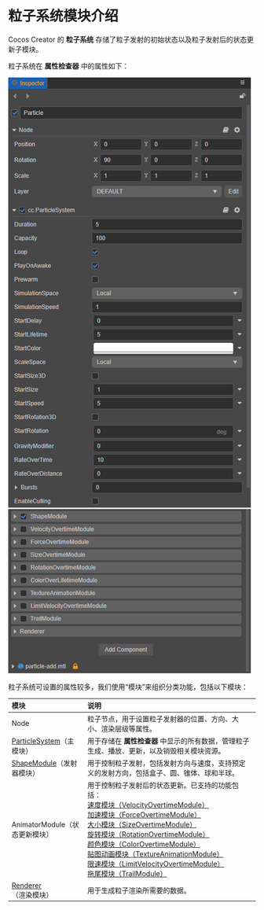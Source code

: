 # 粒子系统模块介绍

Cocos Creator 的 **粒子系统** 存储了粒子发射的初始状态以及粒子发射后的状态更新子模块。

粒子系统在 **属性检查器** 中的属性如下：

![inspector_1](module/inspector_1.png)<br>
![inspector_2](module/inspector_2.png)

粒子系统可设置的属性较多，我们使用“模块”来组织分类功能，包括以下模块：

| 模块 | 说明 |
| :--- | :--- |
| Node | 粒子节点，用于设置粒子发射器的位置、方向、大小、渲染层级等属性。 |
| [ParticleSystem](main-module.md)（主模块） | 用于存储在 **属性检查器** 中显示的所有数据，管理粒子生成、播放、更新，以及销毁相关模块资源。 |
| [ShapeModule](emitter.md)（发射器模块） | 用于控制粒子发射，包括发射方向与速度，支持预定义的发射方向，包括盒子、圆、锥体、球和半球。 |
| AnimatorModule（状态更新模块） | 用于控制粒子发射后的状态更新。已支持的功能包括：<br>[速度模块（VelocityOvertimeModule）](velocity-module.md)<br>[加速模块（ForceOvertimeModule）](force-module.md)<br>[大小模块（SizeOvertimeModule）](size-module.md)<br>[旋转模块（RotationOvertimeModule）](rotation-module.md)<br>[颜色模块（ColorOvertimeModule）](color-module.md)<br>[贴图动画模块（TextureAnimationModule）](texture-animation-module.md)<br>[限速模块（LimitVelocityOvertimeModule）](limit-velocity-module.md)<br>[拖尾模块（TrailModule）](trail-module.md) |
| [Renderer](renderer.md)（渲染模块） | 用于生成粒子渲染所需要的数据。 |
